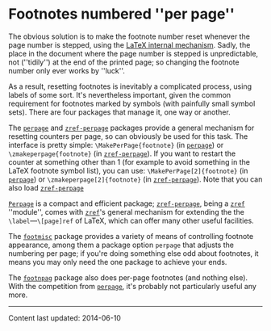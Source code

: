 # Footnotes numbered ''per page''

The obvious solution is to make the footnote number reset whenever the
page number is stepped, using the 
[LaTeX internal mechanism](./FAQ-addtoreset.html).  Sadly, the place
in the document where the page number is stepped is unpredictable, not
(''tidily'') at the end of the printed page; so changing the footnote
number only ever works by ''luck''.

As a result, resetting footnotes is inevitably a complicated process,
using labels of some sort.  It's nevertheless important, given the
common requirement for footnotes marked by symbols (with painfully
small symbol sets).  There are four packages that manage it, one way
or another.

The [`perpage`](http://ctan.org/pkg/perpage) and [`zref-perpage`](http://ctan.org/pkg/zref-perpage) packages provide a
general mechanism for resetting counters per page, so can obviously be
used for this task.  The interface is pretty simple:
`\MakePerPage{footnote}` (in [`perpage`](http://ctan.org/pkg/perpage)) or
`\zmakeperpage{footnote}` (in [`zref-perpage`](http://ctan.org/pkg/zref-perpage)).  If
you want to restart the counter at something other than&nbsp;1 (for example
to avoid something in the LaTeX footnote symbol list), you can use:
`\MakePerPage[2]{footnote}` (in [`perpage`](http://ctan.org/pkg/perpage)) or
`\zmakeperpage[2]{footnote}` (in [`zref-perpage`](http://ctan.org/pkg/zref-perpage)).
Note that you can also load [`zref-perpage`](http://ctan.org/pkg/zref-perpage) 

[`Perpage`](http://ctan.org/pkg/Perpage) is a compact and efficient package;
[`zref-perpage`](http://ctan.org/pkg/zref-perpage), being a [`zref`](http://ctan.org/pkg/zref) ''module'', comes with
[`zref`](http://ctan.org/pkg/zref)'s general mechanism for extending the the
`\label`&mdash;`\[page]ref` of LaTeX, which can offer many other
useful facilities.

The [`footmisc`](http://ctan.org/pkg/footmisc) package provides a variety of means of
controlling footnote appearance, among them a package option
`perpage` that adjusts the numbering per page; if you're
doing something else odd about footnotes, it means you may only need
the one package to achieve your ends.

The [`footnpag`](http://ctan.org/pkg/footnpag) package also does per-page footnotes (and
nothing else).  With the competition from [`perpage`](http://ctan.org/pkg/perpage), it's
probably not particularly useful any more.


----

Content last updated: 2014-06-10
